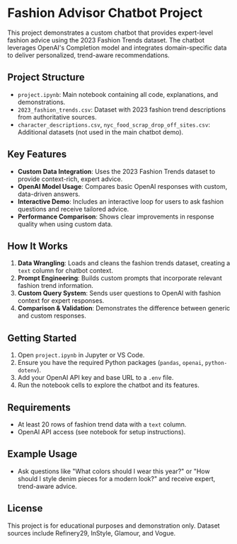 # Fashion Advisor Chatbot Project

This project demonstrates a custom chatbot that provides expert-level fashion advice using the 2023 Fashion Trends dataset. The chatbot leverages OpenAI's Completion model and integrates domain-specific data to deliver personalized, trend-aware recommendations.

## Project Structure
- `project.ipynb`: Main notebook containing all code, explanations, and demonstrations.
- `2023_fashion_trends.csv`: Dataset with 2023 fashion trend descriptions from authoritative sources.
- `character_descriptions.csv`, `nyc_food_scrap_drop_off_sites.csv`: Additional datasets (not used in the main chatbot demo).

## Key Features
- **Custom Data Integration**: Uses the 2023 Fashion Trends dataset to provide context-rich, expert advice.
- **OpenAI Model Usage**: Compares basic OpenAI responses with custom, data-driven answers.
- **Interactive Demo**: Includes an interactive loop for users to ask fashion questions and receive tailored advice.
- **Performance Comparison**: Shows clear improvements in response quality when using custom data.

## How It Works
1. **Data Wrangling**: Loads and cleans the fashion trends dataset, creating a `text` column for chatbot context.
2. **Prompt Engineering**: Builds custom prompts that incorporate relevant fashion trend information.
3. **Custom Query System**: Sends user questions to OpenAI with fashion context for expert responses.
4. **Comparison & Validation**: Demonstrates the difference between generic and custom responses.

## Getting Started
1. Open `project.ipynb` in Jupyter or VS Code.
2. Ensure you have the required Python packages (`pandas`, `openai`, `python-dotenv`).
3. Add your OpenAI API key and base URL to a `.env` file.
4. Run the notebook cells to explore the chatbot and its features.

## Requirements
- At least 20 rows of fashion trend data with a `text` column.
- OpenAI API access (see notebook for setup instructions).

## Example Usage
- Ask questions like "What colors should I wear this year?" or "How should I style denim pieces for a modern look?" and receive expert, trend-aware advice.

## License
This project is for educational purposes and demonstration only. Dataset sources include Refinery29, InStyle, Glamour, and Vogue.
